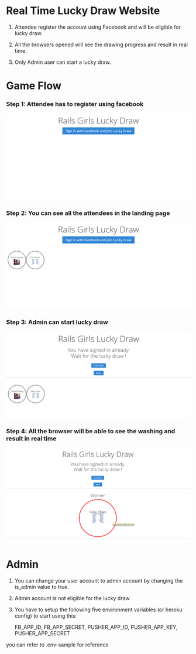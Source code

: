 Real Time Lucky Draw Website
============================

1. Attendee register the account using Facebook and will be eligible for lucky draw.

2. All the browsers opened will see the drawing progress and result in real time.

3. Only Admin user can start a lucky draw.


Game Flow
============================

### Step 1: Attendee has to register using facebook

![Landing Page](./00_attendee_landing.png "Landing Page")

### Step 2: You can see all the attendees in the landing page

![More Attendees Signed In](./01_attendee_sign_in.png "Landing Page With Attendees")

### Step 3: Admin can start lucky draw

![Admin Page](./02_admin_ready.png "Admin Can Start Lucky Draw")

### Step 4: All the browser will be able to see the washing and result in real time

![Admin Page Lucky Draw Result](./03_admin_draw_result.png "Lucky Draw Result In All Browsers In Real Time")


Admin
============================

1. You can change your user account to admin account by changing the is_admin value to true.

2. Admin account is not eligible for the lucky draw

3. You have to setup the following five environment variables (or heroku config) to start using this:

    FB_APP_ID, FB_APP_SECRET, PUSHER_APP_ID, PUSHER_APP_KEY, PUSHER_APP_SECRET

you can refer to .env-sample for reference
